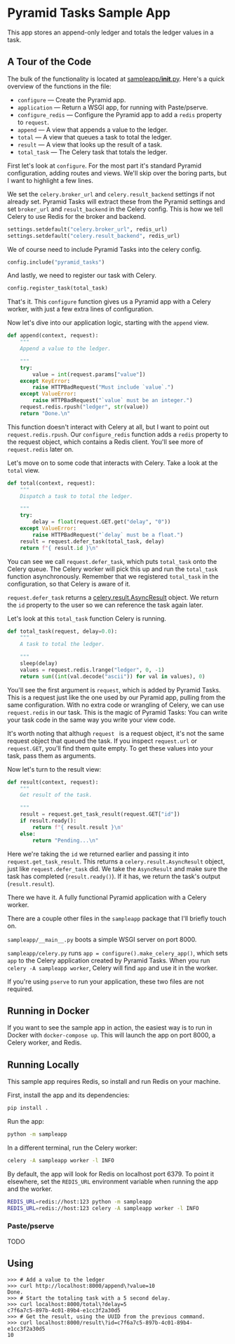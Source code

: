 # Pyramid Tasks Sample App

This app stores an append-only ledger and totals the ledger values in a task.

## A Tour of the Code

The bulk of the functionality is located at [sampleapp/__init__.py](sampleapp/__init__.py).
Here's a quick overview of the functions in the file:

- `configure` — Create the Pyramid app.
- `application` — Return a WSGI app, for running with Paste/pserve.
- `configure_redis` — Configure the Pyramid app to add a `redis` property to `request`.
- `append` — A view that appends a value to the ledger.
- `total` — A view that queues a task to total the ledger.
- `result` — A view that looks up the result of a task.
- `total_task` — The Celery task that totals the ledger.

First let's look at `configure`.
For the most part it's standard Pyramid configuration, adding routes and views.
We'll skip over the boring parts, but I want to highlight a few lines.

We set the `celery.broker_url` and `celery.result_backend` settings if not already set.
Pyramid Tasks will extract these from the Pyramid settings and set `broker_url` and `result_backend` in the Celery config.
This is how we tell Celery to use Redis for the broker and backend.

```python
settings.setdefault("celery.broker_url", redis_url)
settings.setdefault("celery.result_backend", redis_url)
```

We of course need to include Pyramid Tasks into the celery config.

```python
config.include("pyramid_tasks")
```

And lastly, we need to register our task with Celery.

```python
config.register_task(total_task)
```

That's it.
This `configure` function gives us a Pyramid app with a Celery worker, with just a few extra lines of configuration.

Now let's dive into our application logic, starting with the `append` view.

```python
def append(context, request):
    """
    Append a value to the ledger.

    """
    try:
        value = int(request.params["value"])
    except KeyError:
        raise HTTPBadRequest("Must include `value`.")
    except ValueError:
        raise HTTPBadRequest("`value` must be an integer.")
    request.redis.rpush("ledger", str(value))
    return "Done.\n"
```

This function doesn't interact with Celery at all, but I want to point out `request.redis.rpush`.
Our `configure_redis` function adds a `redis` property to the request object, which contains a Redis client.
You'll see more of `request.redis` later on.

Let's move on to some code that interacts with Celery.  Take a look at the `total` view.

```python
def total(context, request):
    """
    Dispatch a task to total the ledger.

    """
    try:
        delay = float(request.GET.get("delay", "0"))
    except ValueError:
        raise HTTPBadRequest("`delay` must be a float.")
    result = request.defer_task(total_task, delay)
    return f"{ result.id }\n"
```

You can see we call `request.defer_task`, which puts `total_task` onto the Celery queue.
The Celery worker will pick this up and run the `total_task` function asynchronously.
Remember that we registered `total_task` in the configuration, so that Celery is aware of it.

`request.defer_task` returns a [celery.result.AsyncResult](https://docs.celeryproject.org/en/stable/reference/celery.result.html#celery.result.AsyncResult) object.
We return the `id` property to the user so we can reference the task again later.

Let's look at this `total_task` function Celery is running.

```python
def total_task(request, delay=0.0):
    """
    A task to total the ledger.

    """
    sleep(delay)
    values = request.redis.lrange("ledger", 0, -1)
    return sum((int(val.decode("ascii")) for val in values), 0)
```

You'll see the first argument is `request`, which is added by Pyramid Tasks.
This is a request just like the one used by our Pyramid app, pulling from the same configuration.
With no extra code or wrangling of Celery, we can use `request.redis` in our task.
This is the magic of Pyramid Tasks:  You can write your task code in the same way you write your view code.

It's worth noting that althugh `request ` is a request object, it's not the same request object that queued the task.
If you inspect `request.url` or `request.GET`, you'll find them quite empty.
To get these values into your task, pass them as arguments.

Now let's turn to the result view:

```python
def result(context, request):
    """
    Get result of the task.

    """
    result = request.get_task_result(request.GET["id"])
    if result.ready():
        return f"{ result.result }\n"
    else:
        return "Pending...\n"
```

Here we're taking the `id` we returned earlier and passing it into `request.get_task_result`.
This returns a `celery.result.AsyncResult` object, just like `request.defer_task` did.
We take the `AsyncResult` and make sure the task has completed (`result.ready()`).
If it has, we return the task's output (`result.result`).

There we have it.  A fully functional Pyramid application with a Celery worker.

There are a couple other files in the `sampleapp` package that I'll briefly touch on.

`sampleapp/__main__.py` boots a simple WSGI server on port 8000.

`sampleapp/celery.py` runs `app = configure().make_celery_app()`, which sets `app` to the Celery application created by Pyramid Tasks.
When you run `celery -A sampleapp worker`, Celery will find `app` and use it in the worker.

If you're using `pserve` to run your application, these two files are not required.

## Running in Docker

If you want to see the sample app in action, the easiest way is to run in Docker with `docker-compose up`.
This will launch the app on port 8000, a Celery worker, and Redis.

## Running Locally

This sample app requires Redis, so install and run Redis on your machine.

First, install the app and its dependencies:

```sh
pip install .
```

Run the app:

```sh
python -m sampleapp
```

In a different terminal, run the Celery worker:

```sh
celery -A sampleapp worker -l INFO
```

By default, the app will look for Redis on localhost port 6379.
To point it elsewhere, set the `REDIS_URL` environment variable when running the app and the worker.

```sh
REDIS_URL=redis://host:123 python -m sampleapp
REDIS_URL=redis://host:123 celery -A sampleapp worker -l INFO
```

### Paste/pserve

TODO

## Using

```
>>> # Add a value to the ledger
>>> curl http://localhost:8000/append\?value=10
Done.
>>> # Start the totaling task with a 5 second delay.
>>> curl localhost:8000/total\?delay=5
c7f6a7c5-897b-4c01-89b4-e1cc3f2a30d5
>>> # Get the result, using the UUID from the previous command.
>>> curl localhost:8000/result\?id=c7f6a7c5-897b-4c01-89b4-e1cc3f2a30d5
10
```
